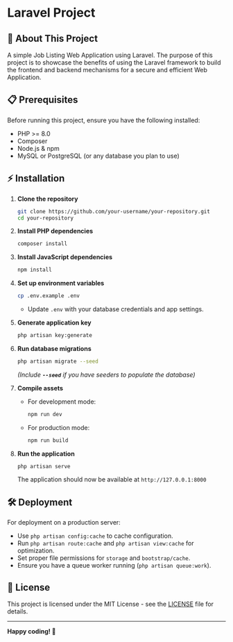 # Laravel Project

## 🚀 About This Project

A simple Job Listing Web Application using Laravel. The purpose of this project is to showcase the benefits of using the Laravel framework to build
the frontend and backend mechanisms for a secure and efficient Web Application.

## 📋 Prerequisites

Before running this project, ensure you have the following installed:

- PHP >= 8.0
- Composer
- Node.js & npm
- MySQL or PostgreSQL (or any database you plan to use)

## ⚡ Installation

1. **Clone the repository**

   ```sh
   git clone https://github.com/your-username/your-repository.git
   cd your-repository
   ```

2. **Install PHP dependencies**

   ```sh
   composer install
   ```

3. **Install JavaScript dependencies**

   ```sh
   npm install
   ```

4. **Set up environment variables**

   ```sh
   cp .env.example .env
   ```

   - Update `.env` with your database credentials and app settings.

5. **Generate application key**

   ```sh
   php artisan key:generate
   ```

6. **Run database migrations**

   ```sh
   php artisan migrate --seed
   ```

   *(Include **`--seed`** if you have seeders to populate the database)*

7. **Compile assets**

   - For development mode:
     ```sh
     npm run dev
     ```
   - For production mode:
     ```sh
     npm run build
     ```

8. **Run the application**

   ```sh
   php artisan serve
   ```

   The application should now be available at `http://127.0.0.1:8000`

## 🛠 Deployment

For deployment on a production server:

- Use `php artisan config:cache` to cache configuration.
- Run `php artisan route:cache` and `php artisan view:cache` for optimization.
- Set proper file permissions for `storage` and `bootstrap/cache`.
- Ensure you have a queue worker running (`php artisan queue:work`).

## 📄 License

This project is licensed under the MIT License - see the [LICENSE](LICENSE) file for details.

---

**Happy coding! 🚀**

